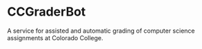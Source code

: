 # CCGraderBot
A service for assisted and automatic grading of computer science assignments at Colorado College.
